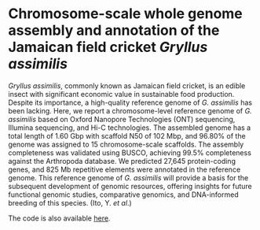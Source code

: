 # Chromosome-scale whole genome assembly and annotation of the Jamaican field cricket *Gryllus assimilis*
*Gryllus assimilis*, commonly known as Jamaican field cricket, is an edible insect with significant economic value in sustainable food production. Despite its importance, a high-quality reference genome of *G. assimilis* has been lacking. Here, we report a chromosome-level reference genome of *G. assimilis* based on Oxford Nanopore Technologies (ONT) sequencing, Illumina sequencing, and Hi-C technologies. The assembled genome has a total length of 1.60 Gbp with scaffold N50 of 102 Mbp, and 96.80% of the genome was assigned to 15 chromosome-scale scaffolds. The assembly completeness was validated using BUSCO, achieving 99.5% completeness against the Arthropoda database. We predicted 27,645 protein-coding genes, and 825 Mb repetitive elements were annotated in the reference genome. This reference genome of *G. assimilis* will provide a basis for the subsequent development of genomic resources, offering insights for future functional genomic studies, comparative genomics, and DNA-informed breeding of this species. (Ito, Y. *et al*.)

The code is also available [here](https://deluxe-postage-96e.notion.site/G-assimilis-Genome-Assembly-Annotation-18da0c2174be4df786c6aec677ff107a?pvs=4). 
